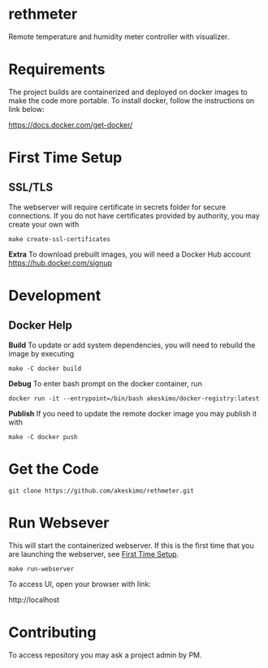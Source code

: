 # rethmeter
Remote temperature and humidity meter controller with visualizer.

# Requirements
The project builds are containerized and deployed on docker images to make the code
more portable. To install docker, follow the instructions on link below:

https://docs.docker.com/get-docker/

# First Time Setup

## SSL/TLS
The webserver will require certificate in secrets folder for secure connections.
If you do not have certificates provided by authority, you may create your own with

`make create-ssl-certificates`

**Extra**
To download prebuilt images, you will need a Docker Hub account
https://hub.docker.com/signup

# Development

## Docker Help

**Build**
To update or add system dependencies, you will need to rebuild the image by executing

`make -C docker build`

**Debug**
To enter bash prompt on the docker container, run

`docker run -it --entrypoint=/bin/bash akeskimo/docker-registry:latest`

**Publish**
If you need to update the remote docker image you may publish it with

`make -C docker push`

# Get the Code

`git clone https://github.com/akeskimo/rethmeter.git`

# Run Websever
This will start the containerized webserver. If this is the first time that you are
launching the webserver, see [First Time Setup](#First-Time-Setup).

`make run-webserver`

To access UI, open your browser with link:

http://localhost

# Contributing
To access repository you may ask a project admin by PM.
